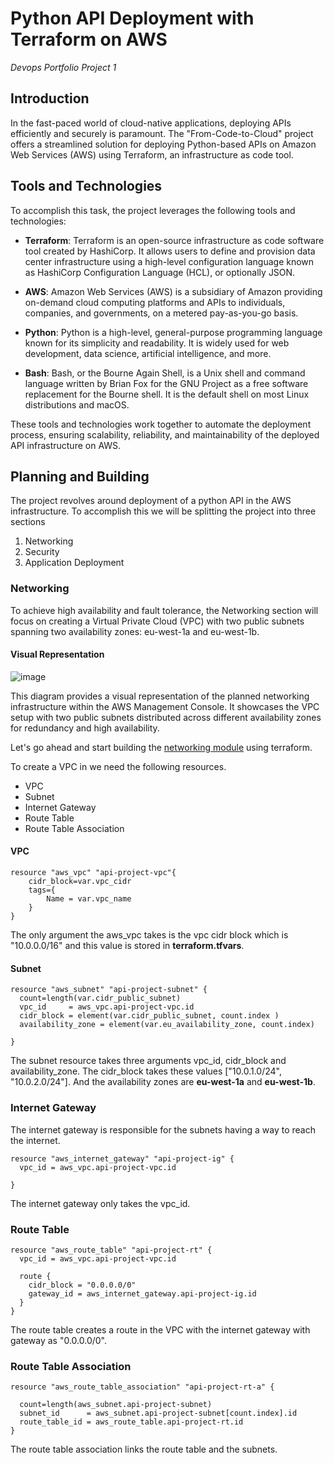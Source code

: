 # Python API Deployment with Terraform on AWS
_Devops Portfolio Project 1_


## Introduction

In the fast-paced world of cloud-native applications, deploying APIs efficiently and securely is paramount. The "From-Code-to-Cloud" project offers a streamlined solution for deploying Python-based APIs on Amazon Web Services (AWS) using Terraform, an infrastructure as code tool.

## Tools and Technologies

To accomplish this task, the project leverages the following tools and technologies:

- **Terraform**: Terraform is an open-source infrastructure as code software tool created by HashiCorp. It allows users to define and provision data center infrastructure using a high-level configuration language known as HashiCorp Configuration Language (HCL), or optionally JSON.

- **AWS**: Amazon Web Services (AWS) is a subsidiary of Amazon providing on-demand cloud computing platforms and APIs to individuals, companies, and governments, on a metered pay-as-you-go basis.

- **Python**: Python is a high-level, general-purpose programming language known for its simplicity and readability. It is widely used for web development, data science, artificial intelligence, and more.

- **Bash**: Bash, or the Bourne Again Shell, is a Unix shell and command language written by Brian Fox for the GNU Project as a free software replacement for the Bourne shell. It is the default shell on most Linux distributions and macOS.

These tools and technologies work together to automate the deployment process, ensuring scalability, reliability, and maintainability of the deployed API infrastructure on AWS.


## Planning and Building


The project revolves around deployment of a python API in the AWS infrastructure. To accomplish this we will be splitting the project into three sections
  1. Networking
  2. Security
  3. Application Deployment

### Networking
To achieve high availability and fault tolerance, the Networking section will focus on creating a Virtual Private Cloud (VPC) with two public subnets spanning two availability zones: eu-west-1a and eu-west-1b.
#### Visual Representation
![image](https://github.com/Suraj01Dev/From-Code-to-Cloud/assets/120789150/1728235f-ba25-41f1-9382-8d071e6ee19e)

This diagram provides a visual representation of the planned networking infrastructure within the AWS Management Console. It showcases the VPC setup with two public subnets distributed across different availability zones for redundancy and high availability.

Let's go ahead and start building the [networking module](https://github.com/Suraj01Dev/From-Code-to-Cloud/blob/main/API%20Deployment%20with%20Terraform/networking/main.tf) using terraform.

To create a VPC in we need the following resources.
- VPC 
- Subnet
- Internet Gateway
- Route Table
- Route Table Association

#### VPC

```HCL
resource "aws_vpc" "api-project-vpc"{
    cidr_block=var.vpc_cidr
    tags={
        Name = var.vpc_name
    }
}
```
The only argument the aws_vpc takes is the vpc cidr block which is "10.0.0.0/16" and this value is stored in **terraform.tfvars**.

#### Subnet

```HCL
resource "aws_subnet" "api-project-subnet" {
  count=length(var.cidr_public_subnet)
  vpc_id     = aws_vpc.api-project-vpc.id
  cidr_block = element(var.cidr_public_subnet, count.index )
  availability_zone = element(var.eu_availability_zone, count.index)

}
```
The subnet resource takes three arguments vpc_id, cidr_block and availability_zone. The cidr_block takes these values ["10.0.1.0/24", "10.0.2.0/24"]. And the availability zones are **eu-west-1a** and **eu-west-1b**.

### Internet Gateway
The internet gateway is responsible for the subnets having a way to reach the internet.
```HCL
resource "aws_internet_gateway" "api-project-ig" {
  vpc_id = aws_vpc.api-project-vpc.id

}
```

The internet gateway only takes the vpc_id.


### Route Table

```HCL
resource "aws_route_table" "api-project-rt" {
  vpc_id = aws_vpc.api-project-vpc.id

  route {
    cidr_block = "0.0.0.0/0"
    gateway_id = aws_internet_gateway.api-project-ig.id
  }
}

```
The route table creates a route in the VPC with the internet gateway with gateway as "0.0.0.0/0".

### Route Table Association

```HCL
resource "aws_route_table_association" "api-project-rt-a" {
  
  count=length(aws_subnet.api-project-subnet)
  subnet_id      = aws_subnet.api-project-subnet[count.index].id
  route_table_id = aws_route_table.api-project-rt.id
}
```

The route table association links the route table and the subnets.






